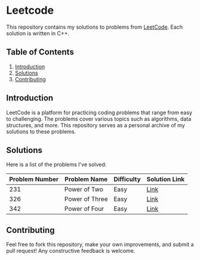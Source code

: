# Leetcode
This repository contains my solutions to problems from [LeetCode](https://leetcode.com/). Each solution is written in C++.

## Table of Contents

1. [Introduction](#introduction)
2. [Solutions](#solutions)
3. [Contributing](#contributing)

## Introduction

LeetCode is a platform for practicing coding problems that range from easy to challenging. The problems cover various topics such as algorithms, data structures, and more.
This repository serves as a personal archive of my solutions to these problems.

## Solutions

Here is a list of the problems I've solved:


| Problem Number | Problem Name         | Difficulty | Solution Link                       |
|----------------|----------------------|------------|-------------------------------------|
| 231            | Power of Two         | Easy       | [Link](https://github.com/Maryam-Amir00/Leetcode/blob/main/Power_of_Two)|
| 326            | Power of Three       | Easy       | [Link](https://github.com/Maryam-Amir00/Leetcode/blob/main/Power_of_Three)|
| 342            | Power of Four        | Easy       | [Link](./solutions/easy/two_sum.cpp)|


## Contributing

Feel free to fork this repository, make your own improvements, and submit a pull request! Any constructive feedback is welcome.

